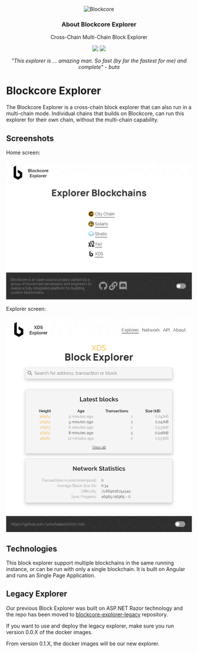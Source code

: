 <p align="center">
  <p align="center">
    <img src="https://avatars3.githubusercontent.com/u/53176002?s=200&v=4" height="100" alt="Blockcore" />
  </p>
  <h3 align="center">
    About Blockcore Explorer
  </h3>
  <p align="center">
    Cross-Chain Multi-Chain Block Explorer
  </p>
  <p align="center">
      <a href="https://github.com/block-core/blockcore-explorer/actions"><img src="https://github.com/block-core/blockcore-explorer/workflows/Build%20and%20Release%20Binaries/badge.svg" /></a>
      <a href="https://github.com/block-core/blockcore-explorer/actions"><img src="https://github.com/block-core/blockcore-explorer/workflows/Build%20and%20Release%20Docker%20Image/badge.svg" /></a>
  </p>
  <p align="center"><em>"This explorer is ... amazing man. So fast (by far the fastest for me) and complete" - buta</em></p>
</p>

# Blockcore Explorer

The Blockcore Explorer is a cross-chain block explorer that can also run in a multi-chain mode. Individual chains that builds on Blockcore, can run this explorer for their own chain, without the multi-chain capability.

## Screenshots

Home screen:

![Home screen](/doc/blockcore-home-screenshot.png?raw=true "Blockcore Explorer Home screenshot")

Explorer screen:

![Alt text](doc/blockcore-explorer-screenshot.png?raw=true "Blockcore Explorer screenshot")

## Technologies

This block explorer support multiple blockchains in the same running instance, or can be run with only a single blockchain. It is built on Angular and runs an Single Page Application.

## Legacy Explorer

Our previous Block Explorer was built on ASP.NET Razor technology and the repo has been moved
to [blockcore-explorer-legacy](https://github.com/block-core/blockcore-explorer-legacy) repository.

If you want to use and deploy the legacy explorer, make sure you run version 0.0.X of the docker images.

From version 0.1.X, the docker images will be our new explorer.